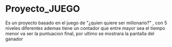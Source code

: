 # Proyecto_JUEGO
Es un proyecto basado en el juego de  "¿quien quiere ser millonario?" , con 5 niveles diferentes ademas tiene un contador que entre mayor sea el tiempo menor va ser la puntuacion final, por ultimo se mostrara la pantalla del ganador
